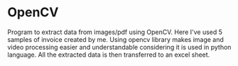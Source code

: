 # OpenCV
Program to extract data from images/pdf using OpenCV.
Here I've used 5 samples of invoice created by me. Using opencv library makes image and video processing easier and understandable considering it is used in python language.
All the extracted data is then transferred to an excel sheet.

